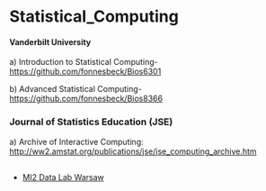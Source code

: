 # Statistical_Computing
#### Vanderbilt University
a) Introduction to Statistical Computing- https://github.com/fonnesbeck/Bios6301

b) Advanced Statistical Computing- https://github.com/fonnesbeck/Bios8366

### Journal of Statistics Education (JSE) 

a) Archive of Interactive Computing: http://ww2.amstat.org/publications/jse/jse_computing_archive.htm

##
- [MI2 Data Lab Warsaw](http://mi2.mini.pw.edu.pl/)
